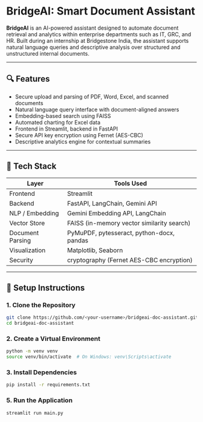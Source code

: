 # BridgeAI: Smart Document Assistant

**BridgeAI** is an AI-powered assistant designed to automate document retrieval and analytics within enterprise departments such as IT, GRC, and HR. Built during an internship at Bridgestone India, the assistant supports natural language queries and descriptive analysis over structured and unstructured internal documents.

---

## 🔍 Features

- Secure upload and parsing of PDF, Word, Excel, and scanned documents
- Natural language query interface with document-aligned answers
- Embedding-based search using FAISS
- Automated charting for Excel data
- Frontend in Streamlit, backend in FastAPI
- Secure API key encryption using Fernet (AES-CBC)
- Descriptive analytics engine for contextual summaries

---

## 🧰 Tech Stack

| Layer           | Tools Used                                 |
|----------------|---------------------------------------------|
| Frontend        | Streamlit                                   |
| Backend         | FastAPI, LangChain, Gemini API              |
| NLP / Embedding | Gemini Embedding API, LangChain             |
| Vector Store    | FAISS (in-memory vector similarity search)  |
| Document Parsing| PyMuPDF, pytesseract, python-docx, pandas   |
| Visualization   | Matplotlib, Seaborn                         |
| Security        | cryptography (Fernet AES-CBC encryption)    |

---

## 🚀 Setup Instructions

### 1. Clone the Repository

```bash
git clone https://github.com/<your-username>/bridgeai-doc-assistant.git
cd bridgeai-doc-assistant
```

### 2. Create a Virtual Environment
```bash
python -m venv venv
source venv/bin/activate  # On Windows: venv\Scripts\activate
```

### 3. Install Dependencies
```bash
pip install -r requirements.txt
```

### 5. Run the Application
```bash
streamlit run main.py
```
